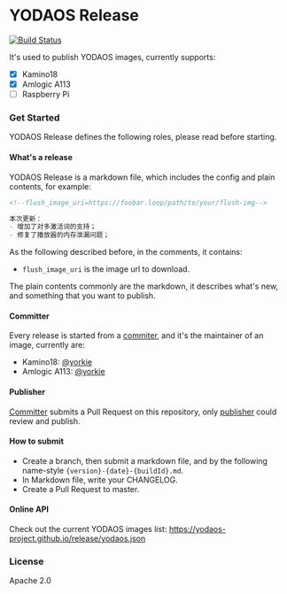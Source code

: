 YODAOS Release
====================================
[![Build Status](https://travis-ci.com/yodaos-project/release.svg?branch=master)](https://travis-ci.com/yodaos-project/release)

It's used to publish YODAOS images, currently supports:

- [x] Kamino18
- [x] Amlogic A113
- [ ] Raspberry Pi

### Get Started

YODAOS Release defines the following roles, please read before starting.

#### What's a release

YODAOS Release is a markdown file, which includes the config and plain contents, for example:

```md
<!--flush_image_uri=https://foobar.loop/path/to/your/flush-img-->

本次更新：
- 增加了对多激活词的支持；
- 修复了播放器的内存泄漏问题；
```

As the following described before, in the comments, it contains:

- `flush_image_uri` is the image url to download.

The plain contents commonly are the markdown, it describes what's new, and something that you want to publish.

#### Committer

Every release is started from a [commiter](#committer), and it's the maintainer of an image, currently are:

- Kamino18: [@yorkie](https://github.com/yorkie)
- Amlogic A113: [@yorkie](https://github.com/yorkie)

#### Publisher

[Committer](#committer) submits a Pull Request on this repository, only [publisher](#publisher) could review
and publish.

#### How to submit

- Create a branch, then submit a markdown file, and by the following name-style `{version}-{date}-{buildId}.md`.
- In Markdown file, write your CHANGELOG.
- Create a Pull Request to master.

#### Online API

Check out the current YODAOS images list: https://yodaos-project.github.io/release/yodaos.json

### License

Apache 2.0
